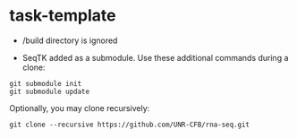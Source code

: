 # task-template
* /build directory is ignored

* SeqTK added as a submodule.  Use these additional commands during a clone:
```
git submodule init
git submodule update
```

Optionally, you may clone recursively:
```
git clone --recursive https://github.com/UNR-CFB/rna-seq.git
```
